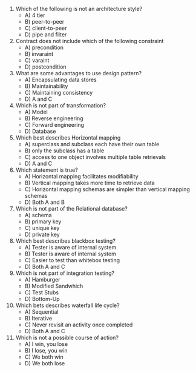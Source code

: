 1. Which of the following is not an architecture style?
    - A) 4 tier
    - B) peer-to-peer
    - C) client-to-peer
    - D) pipe and filter
1. Contract does not include which of the following constraint
    - A) precondition
    - B) invaraint
    - C) varaint
    - D) postcondition
1. What are some advantages to use design pattern?
    - A) Encapsulating data stores
    - B) Maintainability
    - C) Maintaining consistency
    - D) A and C
1. Which is not part of transformation?
    - A) Model
    - B) Reverse engineering
    - C) Forward engineering
    - D) Database
1. Which best describes Horizontal mapping
    - A) superclass and subclass each have their own table
    - B) only the subclass has a table
    - C) access to one object involves multiple table retrievals
    - D) A and C
1. Which statement is true?
    - A) Horizontal mapping facilitates modifiability
    - B) Vertical mapping takes more time to retrieve data
    - C) Horizontal mapping schemas are simpler than vertical mapping schemas
    - D) Both A and B
1. Which is not part of the Relational database?
    - A) schema
    - B) primary key
    - C) unique key
    - D) private key
1. Which best describes blackbox testing?
    - A) Tester is aware of internal system
    - B) Tester is aware of internal system
    - C) Easier to test than whitebox testing
    - D) Both A and C
1. Which is not part of integration testing?
    - A) Hamburger
    - B) Modified Sandwhich
    - C) Test Stubs
    - D) Bottom-Up
1. Which bets describes waterfall life cycle?
    - A) Sequential
    - B) Iterative
    - C) Never revisit an activity once completed
    - D) Both A and C
1. Which is not a possible course of action?
    - A) I win, you lose
    - B) I lose, you win
    - C) We both win
    - D) We both lose


 
